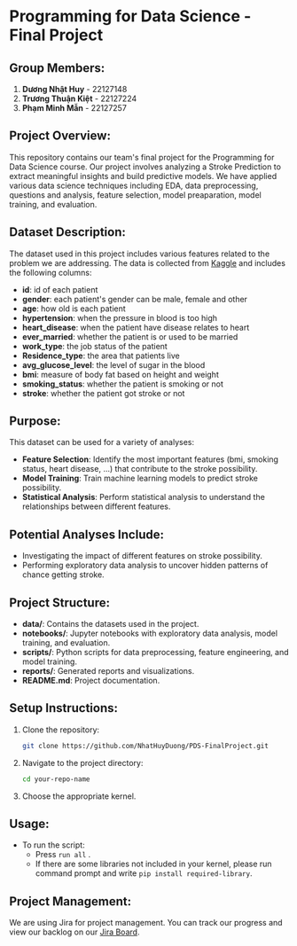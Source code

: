 # Programming for Data Science - Final Project

## Group Members:
1. **Dương Nhật Huy** - 22127148
2. **Trương Thuận Kiệt** - 22127224
3. **Phạm Minh Mẫn** - 22127257

## Project Overview:
This repository contains our team's final project for the Programming for Data Science course. Our project involves analyzing a Stroke Prediction to extract meaningful insights and build predictive models. We have applied various data science techniques including EDA, data preprocessing, questions and analysis, feature selection, model preaparation, model training, and evaluation.

## Dataset Description:
The dataset used in this project includes various features related to the problem we are addressing. The data is collected from [Kaggle](https://www.kaggle.com/datasets/fedesoriano/stroke-prediction-dataset/data) and includes the following columns:

- **id**: id of each patient
- **gender**: each patient's gender can be male, female and other
- **age**: how old is each patient
- **hypertension**: when the pressure in blood is too high
- **heart_disease**:  when the patient have disease relates to heart
- **ever_married**: whether the patient is or used to be married
- **work_type**: the job status of the patient
- **Residence_type**: the area that patients live
- **avg_glucose_level**: the level of sugar in the blood
- **bmi**: measure of body fat based on height and weight
- **smoking_status**: whether the patient is smoking or not
- **stroke**: whether the patient got stroke or not

## Purpose:
This dataset can be used for a variety of analyses:

- **Feature Selection**: Identify the most important features (bmi, smoking status, heart disease, ...) that contribute to the stroke possibility.
- **Model Training**: Train machine learning models to predict stroke possibility.
- **Statistical Analysis**: Perform statistical analysis to understand the relationships between different features.

## Potential Analyses Include:
- Investigating the impact of different features on stroke possibility.
- Performing exploratory data analysis to uncover hidden patterns of chance getting stroke.

## Project Structure:
- **data/**: Contains the datasets used in the project.
- **notebooks/**: Jupyter notebooks with exploratory data analysis, model training, and evaluation.
- **scripts/**: Python scripts for data preprocessing, feature engineering, and model training.
- **reports/**: Generated reports and visualizations.
- **README.md**: Project documentation.

## Setup Instructions:
1. Clone the repository:
    ```sh
    git clone https://github.com/NhatHuyDuong/PDS-FinalProject.git
    ```
2. Navigate to the project directory:
    ```sh
    cd your-repo-name
    ```
3. Choose the appropriate kernel.

## Usage:
- To run the script:
    + Press `run all` .
    + If there are some libraries not included in your kernel, please run command prompt and write `pip install required-library`.

## Project Management:
We are using Jira for project management. You can track our progress and view our backlog on our [Jira Board](https://truongthuankiet1990.atlassian.net/jira/software/projects/DSPROG/boards/1/backlog).

